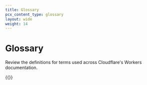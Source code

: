 ```yaml
---
title: Glossary
pcx_content_type: glossary
layout: wide
weight: 14
---
```


# Glossary

Review the definitions for terms used across Cloudflare's Workers documentation.

{{<glossary product="Workers">}}